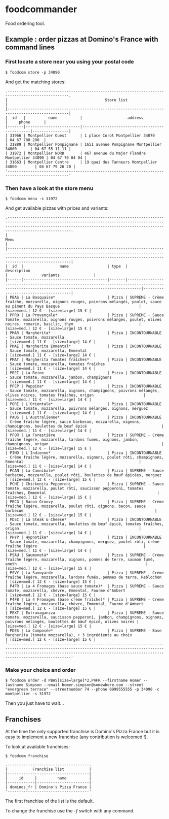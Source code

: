 # foodcommander
Food ordering tool.


## Example : order pizzas at Domino's France with command lines

### First locate a store near you using your postal code

	$ foodcom store -p 34090
	
And get the matching stores:

	.-------------------------------------------------------------------------------------------------.
	|                                           Store list                                            |
	|-------------------------------------------------------------------------------------------------|
	|  id   |          name          |                    address                    |     phone      |
	|-------|------------------------|-----------------------------------------------|----------------|
	| 31966 | Montpellier Ouest      | 1 place Corot Montpellier 34070               | 04 67 700 200  |
	| 31889 | Montpellier Pompignane | 1651 avenue Pompignane Montpellier 34000      | 04 67 55 11 11 |
	| 31972 | Montpellier NORD       | 467 avenue du Major Flandre Montpellier 34090 | 04 67 70 04 04 |
	| 31663 | Montpellier Centre     | 19 quai des Tanneurs Montpellier 34000        | 04 67 79 26 20 |
	'-------------------------------------------------------------------------------------------------'
	
### Then have a look at the store menu
	
	$ foodcom menu -s 31972
	
And get available pizzas with prices and variants:

	.----------------------------------------------------------------------------------------------------------------------------------------------------------------------------------------------------------------------------------------------.
	|                                                                                                                     Menu                                                                                                                     |
	|----------------------------------------------------------------------------------------------------------------------------------------------------------------------------------------------------------------------------------------------|
	|  id  |                name                 | type  |                                                                   description                                                                    |               variants               |
	|------|-------------------------------------|-------|--------------------------------------------------------------------------------------------------------------------------------------------------|--------------------------------------|
	| PBAS | La Basquaise*                       | Pizza | SUPREME - Crème fraîche, mozzarella, oignons rouges, poivrons mélangés, poulet, sauce au piment du Pays Basque                                   | [size=med.] 12 € - [size=large] 15 € |
	| PPRO | La Provençale*                      | Pizza | SUPREME - Sauce Tomate, mozzarella, oignons rouges, poivrons mélangés, poulet, olives noires, romarin, basilic, thym                             | [size=med.] 12 € - [size=large] 15 € |
	| PMAR | Margherita*                         | Pizza | INCONTOURNABLE - Sauce tomate, mozzarella                                                                                                        | [size=med.] 11 € - [size=large] 14 € |
	| PMAE | Margherita Emmental*                | Pizza | INCONTOURNABLE - Sauce tomate, mozzarella, Emmental                                                                                              | [size=med.] 11 € - [size=large] 14 € |
	| PMAT | Margherita Tomates fraîches*        | Pizza | INCONTOURNABLE - Sauce tomate, mozzarella, tomates fraîches                                                                                      | [size=med.] 11 € - [size=large] 14 € |
	| PREI | La Reine                            | Pizza | INCONTOURNABLE - Sauce tomate, mozzarella, jambon, champignons                                                                                   | [size=med.] 11 € - [size=large] 14 € |
	| PPEP | Peppina*                            | Pizza | INCONTOURNABLE - Sauce tomate, mozzarella, oignons, champignons, poivrons mélangés, olives noires, tomates fraîches, origan                      | [size=med.] 11 € - [size=large] 14 € |
	| PORI | L'Orientale*                        | Pizza | INCONTOURNABLE - Sauce tomate, mozzarella, poivrons mélangés, oignons, merguez                                                                   | [size=med.] 11 € - [size=large] 14 € |
	| PAUS | L'Australienne*                     | Pizza | INCONTOURNABLE - Crème fraîche légère, sauce barbecue, mozzarella, oignons, champignons, boulettes de bœuf épicé                                 | [size=med.] 11 € - [size=large] 14 € |
	| PFOR | La Forestière                       | Pizza | SUPREME - Crème fraîche légère, mozzarella, lardons fumés, oignons, jambon, champignons, origan                                                  | [size=med.] 12 € - [size=large] 15 € |
	| PIND | L'Indienne*                         | Pizza | INCONTOURNABLE - Crème fraîche légère, mozzarella, oignons, poulet rôti, champignons, Emmental                                                   | [size=med.] 11 € - [size=large] 14 € |
	| PCAN | La Cannibale*                       | Pizza | SUPREME - Sauce barbecue, mozzarella, poulet rôti, boulettes de bœuf épicées, merguez                                                            | [size=med.] 12 € - [size=large] 15 € |
	| PCHI | Chickenita Pepperoni                | Pizza | SUPREME - Sauce tomate, mozzarella, poulet rôti, saucisson pepperoni, tomates fraîches, Emmental                                                 | [size=med.] 12 € - [size=large] 15 € |
	| PBCG | Bacon Groovy                        | Pizza | SUPREME - Crème fraîche légère, mozzarella, poulet rôti, oignons, bacon, sauce barbecue                                                          | [size=med.] 12 € - [size=large] 15 € |
	| PDSC | La Steak & Cheese*                  | Pizza | INCONTOURNABLE - Sauce tomate, mozzarella, boulettes de bœuf épicé, tomates fraîches, origan                                                     | [size=med.] 11 € - [size=large] 14 € |
	| PHYP | Hypnotika*                          | Pizza | INCONTOURNABLE - Sauce tomate, mozzarella, champignons, merguez, poulet rôti, crème fraîche légère                                               | [size=med.] 11 € - [size=large] 14 € |
	| PSAU | Saumonetä*                          | Pizza | SUPREME - Crème fraîche légère, mozzarella, oignons, pommes de terre, saumon fumé, aneth                                                         | [size=med.] 12 € - [size=large] 15 € |
	| PSVY | La Savoyarde                        | Pizza | SUPREME - Crème fraîche légère, mozzarella, lardons fumés, pommes de terre, Reblochon                                                            | [size=med.] 12 € - [size=large] 15 € |
	| P4FR | La 4 Fromages (base sauce tomate)*  | Pizza | SUPREME - Sauce tomate, mozzarella, chèvre, Emmental, Fourme d'Ambert                                                                            | [size=med.] 12 € - [size=large] 15 € |
	| P4FB | La 4 Fromages (base crème fraîche)* | Pizza | SUPREME - Crème fraîche légère, mozzarella, chèvre, Emmental, Fourme d'Ambert                                                                    | [size=med.] 12 € - [size=large] 15 € |
	| PEXT | Extravaganzza                       | Pizza | SUPREME - Sauce tomate, mozzarella, saucisson pepperoni, jambon, champignons, oignons, poivrons mélangés, boulettes de bœuf épicé, olives noires | [size=med.] 12 € - [size=large] 15 € |
	| PDES | La Composée*                        | Pizza | SUPREME - Base Margherita (tomate mozzarella), + 3 ingrédients au choix                                                                          | [size=med.] 12 € - [size=large] 15 € |
	'----------------------------------------------------------------------------------------------------------------------------------------------------------------------------------------------------------------------------------------------'

### Make your choice and order

	$ foodcom order -d PBAS[size=large]*2,P4FR --firstname Homer --lastname Simpson --email homer.simpson@somewhere.com --street "evergreen terrace" --streetnumber 74 --phone 0999555555 -p 34090 -c montpellier -s 31972
	
Then you just have to wait...

## Franchises

At the time the only supported franchise is Domino's Pizza France but it is easy to implement a new franchise (any contribution is welcomed !).

To look at available franchises:

	$ foodcom franchise
	
	.------------------------------------.
	|           Franchise list           |
	|------------------------------------|
	|     id     |         name          |
	|------------|-----------------------|
	| dominos_fr | Domino's Pizza France |
	'------------------------------------'
	
The first franchise of the list is the default.

To change the franchise use the *-f* switch with any command.